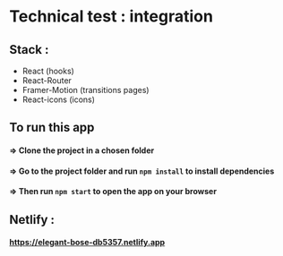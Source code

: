 # Technical test : integration

## Stack :

  - React (hooks)
  - React-Router
  - Framer-Motion (transitions pages)
  - React-icons (icons)


## To run this app

#### => Clone the project in a chosen folder

#### => Go to the project folder and run `npm install` to install dependencies

#### => Then run `npm start` to open the app on your browser


## Netlify :

#### https://elegant-bose-db5357.netlify.app
